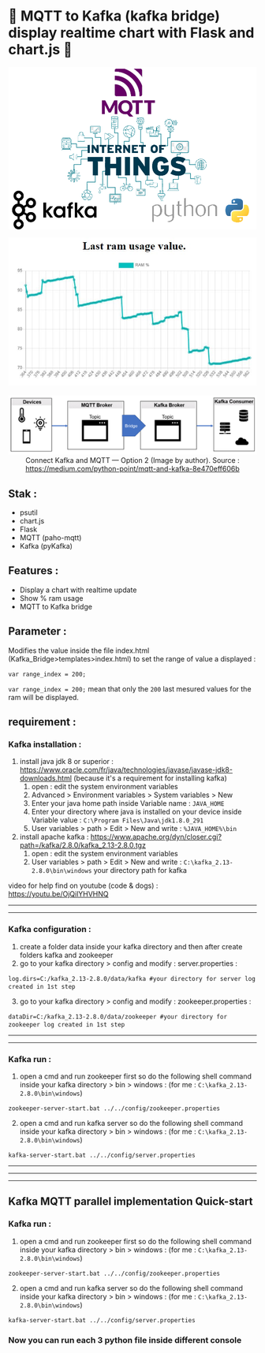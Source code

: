# 🚀 MQTT to Kafka (kafka bridge) display realtime chart with Flask and chart.js 🚀

<div align="center">

![image](iot.png)

![Alt text](./Last_Ram_Usage_Value.JPG "Screenshot1")
<br></br>
![Alt text](./KAFKA_Bridge/Kafka_bridge.png "Screenshot")
Connect Kafka and MQTT — Option 2 (Image by author). Source : https://medium.com/python-point/mqtt-and-kafka-8e470eff606b
</div>

## Stak :
* psutil
* chart.js
* Flask
* MQTT (paho-mqtt)
* Kafka (pyKafka)

## Features :
* Display a chart with realtime update
* Show % ram usage
* MQTT to Kafka bridge

## Parameter :
Modifies the value inside the file index.html (Kafka_Bridge>templates>index.html) to set the range of value a displayed :
```
var range_index = 200;
```
`var range_index = 200;` mean that only the `200` last mesured values for the ram will be displayed.

## requirement :
### Kafka installation :
1. install java jdk 8 or superior : https://www.oracle.com/fr/java/technologies/javase/javase-jdk8-downloads.html (because it's a requirement for installing kafka)
    1. open : edit the system environment variables
    1. Advanced > Environment variables > System variables > New
    1. Enter your java home path inside Variable name : `JAVA_HOME`
    1. Enter your directory where java is installed on your device inside Variable value : `C:\Program Files\Java\jdk1.8.0_291` 
    1. User variables > path > Edit > New and write : `%JAVA_HOME%\bin`
1. install apache kafka : https://www.apache.org/dyn/closer.cgi?path=/kafka/2.8.0/kafka_2.13-2.8.0.tgz
   1. open : edit the system environment variables
   1. User variables > path > Edit > New and write : `C:\kafka_2.13-2.8.0\bin\windows` your directory path for kafka

video for help find on youtube (code & dogs) : https://youtu.be/OjQilYHVHNQ
___
___

### Kafka configuration :
1. create a folder data inside your kafka directory and then after create folders kafka and zookeeper
1. go to your kafka directory > config and modify : server.properties :
```shell 
log.dirs=C:/kafka_2.13-2.8.0/data/kafka #your directory for server log created in 1st step 
```
3. go to your kafka directory > config and modify : zookeeper.properties :
```shell
dataDir=C:/kafka_2.13-2.8.0/data/zookeeper #your directory for zookeeper log created in 1st step 
```
___
___
### Kafka run :
1. open a cmd and run zookeeper first so do the following shell command inside your kafka directory > bin > windows : (for me : `C:\kafka_2.13-2.8.0\bin\windows`)
```shell
zookeeper-server-start.bat ../../config/zookeeper.properties
```
2. open a cmd and run kafka server so do the following shell command inside your kafka directory > bin > windows : (for me : `C:\kafka_2.13-2.8.0\bin\windows`)
```shell
kafka-server-start.bat ../../config/server.properties
```

___
___
___
## Kafka MQTT parallel implementation Quick-start
### Kafka run :
1. open a cmd and run zookeeper first so do the following shell command inside your kafka directory > bin > windows : (for me : `C:\kafka_2.13-2.8.0\bin\windows`)
```shell
zookeeper-server-start.bat ../../config/zookeeper.properties
```
2. open a cmd and run kafka server so do the following shell command inside your kafka directory > bin > windows : (for me : `C:\kafka_2.13-2.8.0\bin\windows`)
```shell
kafka-server-start.bat ../../config/server.properties
```

### Now you can run each 3 python file inside different console

